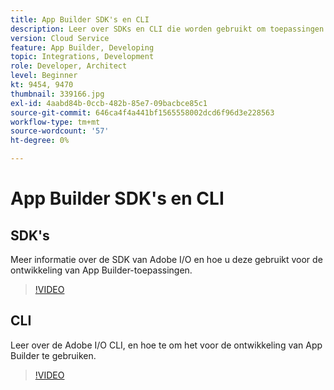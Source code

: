 ```yaml
---
title: App Builder SDK's en CLI
description: Leer over SDKs en CLI die worden gebruikt om toepassingen van App Builder te ontwikkelen.
version: Cloud Service
feature: App Builder, Developing
topic: Integrations, Development
role: Developer, Architect
level: Beginner
kt: 9454, 9470
thumbnail: 339166.jpg
exl-id: 4aabd84b-0ccb-482b-85e7-09bacbce85c1
source-git-commit: 646ca4f4a441bf1565558002dcd6f96d3e228563
workflow-type: tm+mt
source-wordcount: '57'
ht-degree: 0%

---
```


# App Builder SDK&#39;s en CLI

## SDK&#39;s

Meer informatie over de SDK van Adobe I/O en hoe u deze gebruikt voor de ontwikkeling van App Builder-toepassingen.

>[!VIDEO](https://video.tv.adobe.com/v/339166/?quality=12&learn=on)

## CLI

Leer over de Adobe I/O CLI, en hoe te om het voor de ontwikkeling van App Builder te gebruiken.

>[!VIDEO](https://video.tv.adobe.com/v/339167/?quality=12&learn=on)
